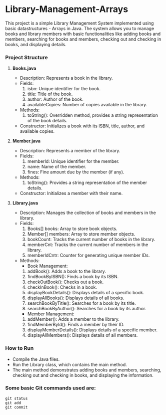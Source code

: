 # Library-Management-Arrays
This project is a simple Library Management System implemented using basic datastructures - Arrays in Java. The system allows you to manage books and library members with basic functionalities like adding books and members, searching for books and members, checking out and checking in books, and displaying details.

### Project Structure
1. **Books.java**
   - Description: Represents a book in the library.
   - Fields:
     1) isbn: Unique identifier for the book.
     2) title: Title of the book.
     3) author: Author of the book.
     4) availableCopies: Number of copies available in the library.
   -  Methods:
      1) toString(): Overridden method, provides a string representation of the book details.
   -  Constructor: Initializes a book with its ISBN, title, author, and available copies.
         
2. **Member.java**
   - Description: Represents a member of the library.
   - Fields:
     1) memberId: Unique identifier for the member.
     2) name: Name of the member.
     3) fines: Fine amount due by the member (if any).
   - Methods:
     1) toString(): Provides a string representation of the member details.
   - Constructor: Initializes a member with their name.
   
3. **Library.java**
   - Description: Manages the collection of books and members in the library.
   - Fields:
     1) Books[] books: Array to store book objects.
     2) Member[] members: Array to store member objects.
     3) bookCount: Tracks the current number of books in the library.
     4) memberCnt: Tracks the current number of members in the library.
     5) memberIdCntr: Counter for generating unique member IDs.
   - Methods:
      * Book Management:
     1) addBook(): Adds a book to the library.
     2) findBookByISBN(): Finds a book by its ISBN.
     3) checkOutBook(): Checks out a book.
     4) checkInBook(): Checks in a book.
     5) displayBookDetails(): Displays details of a specific book.
     6) displayAllBooks(): Displays details of all books.
     7) searchBookByTitle(): Searches for a book by its title.
     8) searchBookByAuthor(): Searches for a book by its author.
      * Member Management:
     1) addMember(): Adds a member to the library.
     2) findMemberById(): Finds a member by their ID.
     3) displayMemberDetails(): Displays details of a specific member.
     4) displayAllMembers(): Displays details of all members.

### How to Run
   - Compile the Java files.
   - Run the Library class, which contains the main method.
   - The main method demonstrates adding books and members, searching, checking out and checking in books, and displaying the information.

### Some basic Git commands used are:
```
git status
git add
git commit
```
